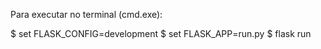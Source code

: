 Para executar no terminal (cmd.exe):

$ set FLASK_CONFIG=development
$ set FLASK_APP=run.py
$ flask run

